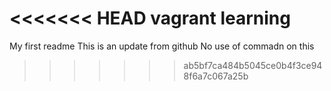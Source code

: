 <<<<<<< HEAD
vagrant learning
=======
My first readme
This is an update from github
No use of commadn on this
>>>>>>> ab5bf7ca484b5045ce0b4f3ce948f6a7c067a25b

